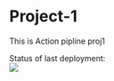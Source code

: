 # Project-1
This is Action pipline proj1

Status of last deployment:<br>
<img src="https://github.com/kkkooosss/github-actions/workflows/Just-basics-Action/badge.svg?branch=master" style="max-width:100%;"></br>

